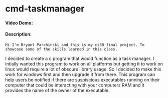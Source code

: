 # cmd-taskmanager
#### Video Demo:  <URL HERE>
#### Description:
    Hi I'm Bryant Parchinski and this is my cs50 final project. To showcase some of the skills learned in this class.
  I decided to create a c program that would function as a task manager. 
  I intially wanted this program to work on all platforms but getting it to work on linux would require a lot of obscure library usage. 
  So I decided to make this work for windows first and then upgrade it from there. 
  This program can help users be notified if there are suspiscious executables running on their computer
  that could be interacting with your computers RAM and it provides the name of the owner of the executable.
